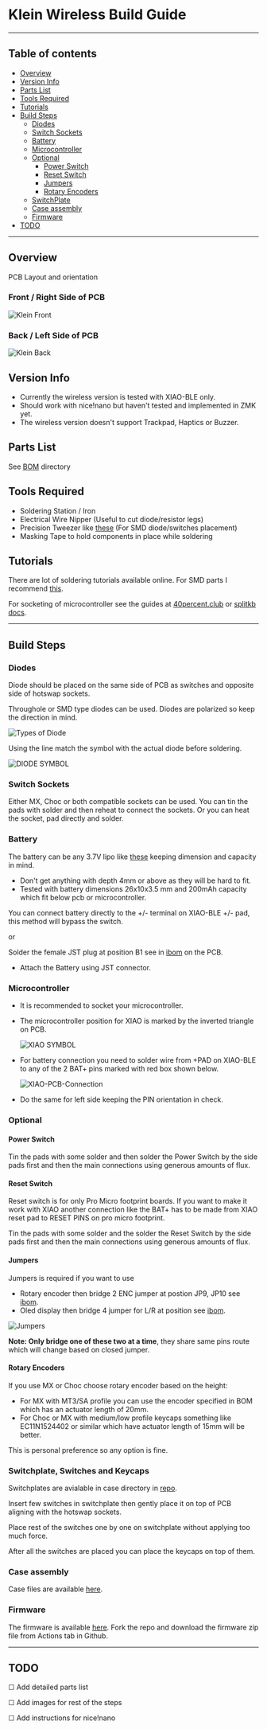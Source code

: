 # Klein Wireless Build Guide

---

## Table of contents

- [Overview](#overview)
- [Version Info](#version-info)
- [Parts List](#parts-list)
- [Tools Required](#tools-required)
- [Tutorials](#tutorials)
- [Build Steps](#build-steps)
  - [Diodes](#diy-version)
  - [Switch Sockets](#switch-sockets)
  - [Battery](#battery)
  - [Microcontroller](#microcontroller)
  - [Optional](#optional)
    - [Power Switch](#power-switch)
    - [Reset Switch](#reset-switch)
    - [Jumpers](#jumpers)
    - [Rotary Encoders](#rotary-encoder)
  - [SwitchPlate](#switchplate)
  - [Case assembly](#case-assembly)
  - [Firmware](#firmware)
- [TODO](#todo)

---

## Overview

PCB Layout and orientation

### Front / Right Side of PCB

![Klein Front ](/docs/images/buildguide/KLEIN.v1.0.F.png)

### Back / Left Side of PCB

![Klein Back ](/docs/images/buildguide/KLEIN.v1.0.B.png)

## Version Info

- Currently the wireless version is tested with XIAO-BLE only.
- Should work with nice!nano but haven't tested and implemented in ZMK yet.
- The wireless version doesn't support Trackpad, Haptics or Buzzer.

## Parts List

See [BOM](https://github.com/snsten/Klein/tree/main/BOM) directory

## Tools Required

- Soldering Station / Iron
- Electrical Wire Nipper (Useful to cut diode/resistor legs)
- Precision Tweezer like [these](https://en.goot.jp/products/detail/ts_15) (For SMD diode/switches placement)
- Masking Tape to hold components in place while soldering

## Tutorials

There are lot of soldering tutorials available online. For SMD parts I recommend [this](https://www.youtube.com/watch?v=hoLf8gvvXXU).

For socketing of microcontroller see the guides at [40percent.club](https://www.40percent.club/p/socketing-pro-micro.html) or [splitkb docs](https://docs.splitkb.com/hc/en-us/articles/360011263059).

---

## Build Steps

### Diodes

Diode should be placed on the same side of PCB as switches and opposite side of hotswap sockets.

Throughole or SMD type diodes can be used. Diodes are polarized so keep the direction in mind.

![Types of Diode](/docs/images/buildguide/DiodeAlign.png)

Using the line match the symbol with the actual diode before soldering.

![DIODE SYMBOL](/docs/images/buildguide/KLEIN.v1.0.F_DIODE.png)

### Switch Sockets

Either MX, Choc or both compatible sockets can be used.
You can tin the pads with solder and then reheat to connect the sockets.
Or you can heat the socket, pad directly and solder.

### Battery

The battery can be any 3.7V lipo like [these](https://www.lipobattery.us/tag/thickness-3mm/) keeping dimension and capacity in mind.

- Don't get anything with depth 4mm or above as they will be hard to fit.
- Tested with battery dimensions 26x10x3.5 mm and 200mAh capacity which fit below pcb or microcontroller.

You can connect battery directly to the +/- terminal on XIAO-BLE +/- pad, this method will bypass the switch.

or

Solder the female JST plug at position B1 see in [ibom](https://htmlpreview.github.io/?https://github.com/snsten/Klein/blob/main/BOM/ibom.html) on the PCB.

- Attach the Battery using JST connector.

### Microcontroller

- It is recommended to socket your microcontroller.
- The microcontroller position for XIAO is marked by the inverted triangle on PCB.

  ![XIAO SYMBOL](/docs/images/buildguide/KLEIN.v1.0.F_XIAO_ALIGN.png)

- For battery connection you need to solder wire from +PAD on XIAO-BLE to any of the 2 BAT+ pins marked with red box shown below.

  ![XIAO-PCB-Connection](/docs/images/buildguide/XIAO-PCB-Connection.png)

- Do the same for left side keeping the PIN orientation in check.

### Optional

#### Power Switch

Tin the pads with some solder and then solder the Power Switch by the side pads first and then the main connections using generous amounts of flux.

#### Reset Switch

Reset switch is for only Pro Micro footprint boards. If you want to make it work with XIAO another connection like the BAT+ has to be made from XIAO reset pad to RESET PINS on pro micro footprint.

Tin the pads with some solder and the solder the Reset Switch by the side pads first and then the main connections using generous amounts of flux.

#### Jumpers

Jumpers is required if you want to use

- Rotary encoder then bridge 2 ENC jumper at postion JP9, JP10 see [ibom](https://htmlpreview.github.io/?https://github.com/snsten/Klein/blob/main/BOM/ibom.html).
- Oled display then bridge 4 jumper for L/R at position see [ibom](https://htmlpreview.github.io/?https://github.com/snsten/Klein/blob/main/BOM/ibom.html).

![Jumpers](/docs/images/buildguide/KLEIN.v1.0.F_JUMPERS.png)

**Note: Only bridge one of these two at a time**, they share same pins route which will change based on closed jumper.

#### Rotary Encoders

If you use MX or Choc choose rotary encoder based on the height:

- For MX with MT3/SA profile you can use the encoder specified in BOM which has an actuator length of 20mm.
- For Choc or MX with medium/low profile keycaps something like EC11N1524402 or similar which have actuator length of 15mm will be better.

This is personal preference so any option is fine.

### Switchplate, Switches and Keycaps

Switchplates are avialable in case directory in [repo](https://github.com/snsten/Klein/tree/main/Case).

Insert few switches in switchplate then gently place it on top of PCB aligning with the hotswap sockets.

Place rest of the switches one by one on switchplate without applying too much force.

After all the switches are placed you can place the keycaps on top of them.

### Case assembly

Case files are available [here](https://github.com/snsten/Klein/tree/main/Case).

### Firmware

The firmware is available [here](https://github.com/snsten/Klein-zmk). Fork the repo and download the firmware zip file from Actions tab in Github.

---

## TODO

&#9744; Add detailed parts list

&#9744; Add images for rest of the steps

&#9744; Add instructions for nice!nano
